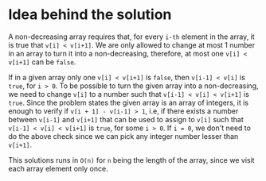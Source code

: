# Idea behind the solution

A non-decreasing array requires that, for every `i-th` element in the array, it is true that `v[i] < v[i+1]`. We are only allowed to change at most 1 number in an array to turn it into a non-decreasing, therefore, at most one `v[i] < v[i+1]` can be `false`.

If in a given array only one `v[i] < v[i+1]` is `false`, then `v[i-1] < v[i]` is `true`, for `i > 0`. To be possible to turn the given array into a non-decreasing, we need to change `v[i]` to a number such that `v[i-1] < v[i] < v[i+1]` is `true`. Since the problem states the given array is an array of integers, it is enough to verify if `v[i + 1] - v[i-1] > 1`, i.e, if there exists a number between `v[i-1]` and `v[i+1]` that can be used to assign to `v[i]` such that `v[i-1] < v[i] < v[i+1]` is `true`, for some `i > 0`. If `i = 0`, we don't need to do the above check since we can pick any integer number lesser than `v[i+1]`.

This solutions runs in `O(n)` for `n` being the length of the array, since we visit each array element only once.
